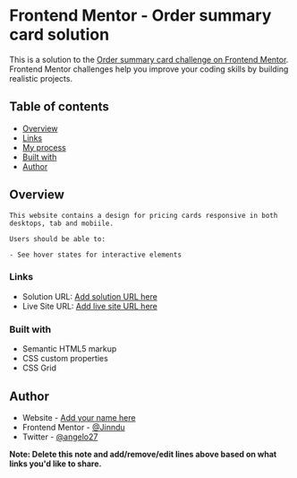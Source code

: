 # Frontend Mentor - Order summary card solution

This is a solution to the [Order summary card challenge on Frontend Mentor](https://www.frontendmentor.io/challenges/order-summary-component-QlPmajDUj). Frontend Mentor challenges help you improve your coding skills by building realistic projects. 

## Table of contents

- [Overview](#overview)
- [Links](#links)
- [My process](#my-process)
- [Built with](#built-with)
- [Author](#author)


## Overview
	This website contains a design for pricing cards responsive in both desktops, tab and mobiile.

	Users should be able to:

	- See hover states for interactive elements


### Links

- Solution URL: [Add solution URL here](https://your-solution-url.com)
- Live Site URL: [Add live site URL here](https://github.com/Jinndu/Order-Summary)


### Built with

- Semantic HTML5 markup
- CSS custom properties
- CSS Grid


## Author

- Website - [Add your name here](https://www.your-site.com)
- Frontend Mentor - [@Jinndu](https://www.frontendmentor.io/profile/Jinndu)
- Twitter - [@angelo27](https://www.twitter.com/angelo27)

**Note: Delete this note and add/remove/edit lines above based on what links you'd like to share.**

